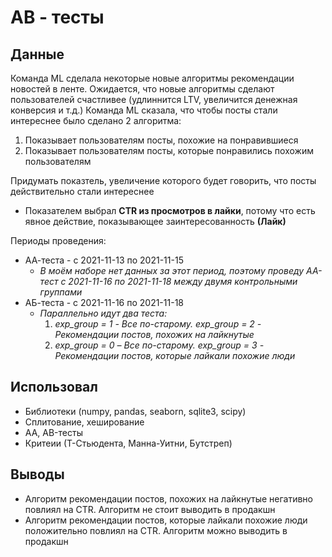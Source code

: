 # AB - тесты

## Данные
Команда ML сделала некоторые новые алгоритмы рекомендации новостей в ленте. Ожидается, что новые алгоритмы сделают пользователей счастливее (удлиннится LTV, увеличится денежная конверсия и т.д.)
Команда ML сказала, что чтобы посты стали интереснее было сделано 2 алгоритма:
1. Показывает пользователям посты, похожие на понравившиеся
2. Показывает пользователям посты, которые понравились похожим пользователям

Придумать показтель, увеличение которого будет говорить, что посты действительно стали интереснее
- Показателем выбрал **CTR из просмотров в лайки**, потому что есть явное действие, показывающее заинтересованность **(Лайк)**

Периоды проведения:
- АА-теста - с 2021-11-13 по 2021-11-15
    + *В моём наборе нет данных за этот период, поэтому проведу АА-тест с 2021-11-16 по 2021-11-18 между двумя контрольными группами*
- АБ-теста - с 2021-11-16 по 2021-11-18
    + *Параллельно идут два теста:*
        1. *exp_group = 1 - Все по-старому. exp_group = 2 - Рекомендации постов, похожих на лайкнутые*
        2. *exp_group = 0 – Все по-старому. exp_group = 3 - Рекомендации постов, которые лайкали похожие люди*

## Использовал
- Библиотеки (numpy, pandas, seaborn, sqlite3, scipy)
- Сплитование, хеширование
- AA, AB-тесты
- Критеии (Т-Стьюдента, Манна-Уитни, Бутстреп)

## Выводы
- Алгоритм рекомендации постов, похожих на лайкнутые негативно повлиял на CTR. Алгоритм не стоит выводить в продакшн
- Алгоритм рекомендации постов, которые лайкали похожие люди положительно повлиял на CTR. Алгоритм можно выводить в продакшн